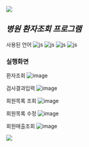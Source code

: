 <img src="https://capsule-render.vercel.app/api?type=waving&color=BDBDC8&height=120&width=100%&section=header" />

## *병원 환자조회 프로그램*


사용된 언어
![js](https://img.shields.io/badge/HTML-239120?style=for-the-badge&logo=html5&logoColor=white)
![js](https://img.shields.io/badge/CSS-239120?&style=for-the-badge&logo=css3&logoColor=white)
![js](https://img.shields.io/badge/JavaScript-F7DF1E?style=for-the-badge&logo=JavaScript&logoColor=white)
![js](https://img.shields.io/badge/Java-ED8B00?style=for-the-badge&logo=openjdk&logoColor=white)




### 실행화면


환자조회
![image](https://github.com/user-attachments/assets/586d6395-dc8e-443e-bb9b-8f327bf4c61f)



검사결과입력
![image](https://github.com/user-attachments/assets/b68aa98a-a07a-4b12-97cb-9436f62bc319)



회원목록 조회
![image](https://github.com/user-attachments/assets/13470c00-c7d6-4a6c-bade-9c0317553867)


회원목록 수정
![image](https://github.com/user-attachments/assets/078a43b0-1fba-4eb4-b279-5a8dcfbc81c2)


회원매출조회
![image](https://github.com/user-attachments/assets/eff923fc-8acf-4a57-9c66-d6c69f7d1755)


<img src="https://capsule-render.vercel.app/api?type=waving&color=BDBDC8&height=120&width=100%&section=footer" />
